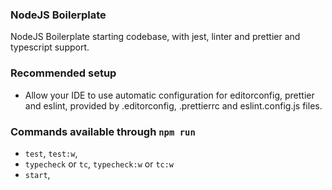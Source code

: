 ### NodeJS Boilerplate

NodeJS Boilerplate starting codebase, with jest, linter and prettier and typescript support.

### Recommended setup
- Allow your IDE to use automatic configuration for editorconfig, prettier and eslint, provided by .editorconfig, .prettierrc and eslint.config.js files.

### Commands available through `npm run`
- `test`, `test:w`,
- `typecheck` or `tc`, `typecheck:w` or `tc:w`
- `start`,
